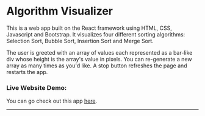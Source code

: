 # Algorithm Visualizer

This is a web app built on the React framework using HTML, CSS, Javascript and Bootstrap.
It visualizes four different sorting algorithms: Selection Sort, Bubble Sort, Insertion Sort and Merge Sort.

The user is greeted with an array of values each represented as a bar-like div whose height is the array's value in pixels.
You can re-generate a new array as many times as you'd like. A stop button refreshes the page and restarts the app.

### Live Website Demo:

You can go check out this app [here](https://sortingalgoviz2.vercel.app/).


______
